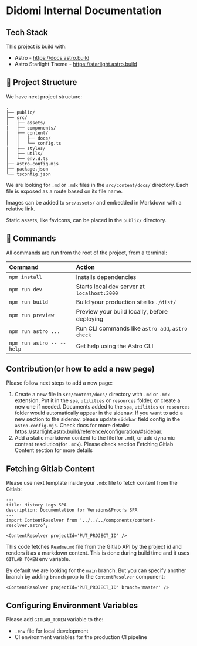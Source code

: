 # Didomi Internal Documentation

## Tech Stack

This project is build with:
- Astro - https://docs.astro.build
- Astro Starlight Theme - https://starlight.astro.build

## 🚀 Project Structure

We have next project structure:

```
.
├── public/
├── src/
│   ├── assets/
|   ├── components/
│   ├── content/
│   │   ├── docs/
│   │   └── config.ts
|   ├── styles/
│   ├── utils/
│   └── env.d.ts
├── astro.config.mjs
├── package.json
└── tsconfig.json
```

We are looking for `.md` or `.mdx` files in the `src/content/docs/` directory. Each file is exposed as a route based on its file name.

Images can be added to `src/assets/` and embedded in Markdown with a relative link.

Static assets, like favicons, can be placed in the `public/` directory.

## 🧞 Commands

All commands are run from the root of the project, from a terminal:

| Command                   | Action                                           |
| :------------------------ | :----------------------------------------------- |
| `npm install`             | Installs dependencies                            |
| `npm run dev`             | Starts local dev server at `localhost:3000`      |
| `npm run build`           | Build your production site to `./dist/`          |
| `npm run preview`         | Preview your build locally, before deploying     |
| `npm run astro ...`       | Run CLI commands like `astro add`, `astro check` |
| `npm run astro -- --help` | Get help using the Astro CLI                     |

## Contribution(or how to add a new page)

Please follow next steps to add a new page:
1. Create a new file in `src/content/docs/` directory with `.md` or `.mdx` extension. Put it in the `spa`, `utilities` or `resources` folder, or create a new one if needed. Documents added to the `spa`, `utilities` or `resources` folder would automatically appear in the sidenav. If you want to add a new section to the sidenav, please update `sidebar` field config in the `astro.config.mjs`. Check docs for more details: https://starlight.astro.build/reference/configuration/#sidebar.
2. Add a static markdown content to the file(for `.md`), or add dynamic content resolution(for `.mdx`). Please check section Fetching Gitlab Content section for more details


## Fetching Gitlab Content

Please use next template inside your `.mdx` file to fetch content from the Gitlab:

```mdx
---
title: History Logs SPA
description: Documentation for Versions&Proofs SPA
---
import ContentResolver from '../../../components/content-resolver.astro';

<ContentResolver projectId='PUT_PROJECT_ID' />
```

This code fetches `Readme.md` file from the Gitlab API by the project id and renders it as a markdown content. This is done during build time and it uses `GITLAB_TOKEN` env variable.

By default we are looking for the `main` branch. But you can specify another branch by adding `branch` prop to the `ContentResolver` component:

```mdx
<ContentResolver projectId='PUT_PROJECT_ID' branch='master' />
```

## Configuring Environment Variables

Please add `GITLAB_TOKEN` variable to the:
- `.env` file for local development
- CI environment variables for the production CI pipeline